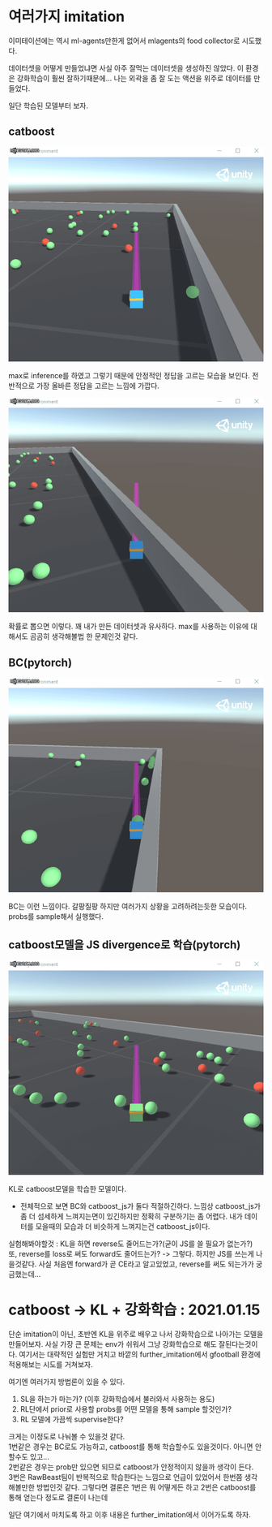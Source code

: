 # 여러가지 imitation

이미테이션에는 역시 ml-agents만한게 없어서 mlagents의 food collector로 시도했다.

데이터셋을 어떻게 만들었냐면 사실 아주 잘먹는 데이터셋을 생성하진 않았다. 이 환경은 강화학습이 훨씬 잘하기때문에... 나는 외곽을 좀 잘 도는 액션을 위주로 데이터를 만들었다.

일단 학습된 모델부터 보자.

## catboost

![catboost_max](./inference_catboost.gif)

max로 inference를 하였고 그렇기 때문에 안정적인 정답을 고르는 모습을 보인다. 전반적으로 가장 올바른 정답을 고르는 느낌에 가깝다. 

![catboost_probs](./inference_catboost_probs.gif)

확률로 뽑으면 이렇다. 꽤 내가 만든 데이터셋과 유사하다. max를 사용하는 이유에 대해서도 곰곰히 생각해볼법 한 문제인것 같다.


## BC(pytorch)

![bc](./inference_bc.gif)

BC는 이런 느낌이다. 갈팡질팡 하지만 여러가지 상황을 고려하려는듯한 모습이다. probs를 sample해서 실행했다.

## catboost모델을 JS divergence로 학습(pytorch)

![bc](./inference_catboost_js.gif)

KL로 catboost모델을 학습한 모델이다.


- 전체적으로 보면 BC와 catboost_js가 둘다 적절하긴하다. 느낌상 catboost_js가 좀 더 섬세하게 느껴지는면이 있긴하지만 정확히 구분하기는 좀 어렵다. 내가 데이터를 모을때의 모습과 더 비슷하게 느껴지는건 catboost_js이다.


실험해봐야할것 : KL을 하면 reverse도 줄어드는가?(굳이 JS를 쓸 필요가 없는가?)  
또, reverse를 loss로 써도 forward도 줄어드는가?
-> 그렇다. 하지만 JS를 쓰는게 나을것같다.
사실 처음엔 forward가 곧 CE라고 알고있었고, reverse를 써도 되는가가 궁금했는데... 




# catboost -> KL + 강화학습 : 2021.01.15

단순 imitation이 아닌, 초반엔 KL을 위주로 배우고 나서 강화학습으로 나아가는 모델을 만들어보자. 사실 가장 큰 문제는 env가 쉬워서 그냥 강화학습으로 해도 잘된다는것이다. 여기서는 대략적인 실험만 거치고 바깥의 further_imitation에서 gfootball 환경에 적용해보는 시도를 거쳐보자.

여기엔 여러가지 방법론이 있을 수 있다.

1. SL을 하는가 마는가? (이후 강화학습에서 불러와서 사용하는 용도)
2. RL단에서 prior로 사용할 probs를 어떤 모델을 통해 sample 할것인가?
3. RL 모델에 가끔씩 supervise한다?

크게는 이정도로 나눠볼 수 있을것 같다.  
1번같은 경우는 BC로도 가능하고, catboost를 통해 학습할수도 있을것이다. 아니면 안할수도 있고...  
2번같은 경우는 prob만 있으면 되므로 catboost가 안정적이지 않을까 생각이 든다.  
3번은 RawBeast팀이 반복적으로 학습한다는 느낌으로 언급이 있었어서 한번쯤 생각해볼만한 방법인것 같다.
그렇다면 결론은 1번은 뭐 어떻게든 하고 2번은 catboost를 통해 얻는다 정도로 결론이 나는데

일단 여기에서 마치도록 하고 이후 내용은 further_imitation에서 이어가도록 하자.